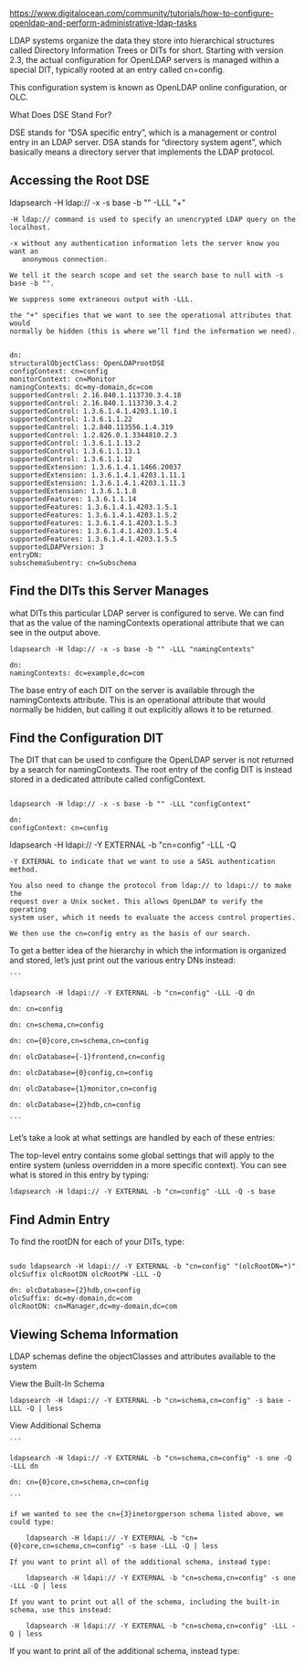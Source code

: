 https://www.digitalocean.com/community/tutorials/how-to-configure-openldap-and-perform-administrative-ldap-tasks

LDAP systems organize the data they store into hierarchical structures called
Directory Information Trees or DITs for short. Starting with version 2.3, the
actual configuration for OpenLDAP servers is managed within a special DIT,
typically rooted at an entry called cn=config.

This configuration system is known as OpenLDAP online configuration, or OLC.


What Does DSE Stand For?

DSE stands for “DSA specific entry”, which is a management or control entry in
an LDAP server. DSA stands for “directory system agent”, which basically means
a directory server that implements the LDAP protocol.

## Accessing the Root DSE

ldapsearch -H ldap:// -x -s base -b "" -LLL "+"

    -H ldap:// command is used to specify an unencrypted LDAP query on the localhost.

    -x without any authentication information lets the server know you want an
       anonymous connection.

    We tell it the search scope and set the search base to null with -s base -b "".

    We suppress some extraneous output with -LLL.

    the "+" specifies that we want to see the operational attributes that would
    normally be hidden (this is where we’ll find the information we need).

```

dn:
structuralObjectClass: OpenLDAProotDSE
configContext: cn=config
monitorContext: cn=Monitor
namingContexts: dc=my-domain,dc=com
supportedControl: 2.16.840.1.113730.3.4.18
supportedControl: 2.16.840.1.113730.3.4.2
supportedControl: 1.3.6.1.4.1.4203.1.10.1
supportedControl: 1.3.6.1.1.22
supportedControl: 1.2.840.113556.1.4.319
supportedControl: 1.2.826.0.1.3344810.2.3
supportedControl: 1.3.6.1.1.13.2
supportedControl: 1.3.6.1.1.13.1
supportedControl: 1.3.6.1.1.12
supportedExtension: 1.3.6.1.4.1.1466.20037
supportedExtension: 1.3.6.1.4.1.4203.1.11.1
supportedExtension: 1.3.6.1.4.1.4203.1.11.3
supportedExtension: 1.3.6.1.1.8
supportedFeatures: 1.3.6.1.1.14
supportedFeatures: 1.3.6.1.4.1.4203.1.5.1
supportedFeatures: 1.3.6.1.4.1.4203.1.5.2
supportedFeatures: 1.3.6.1.4.1.4203.1.5.3
supportedFeatures: 1.3.6.1.4.1.4203.1.5.4
supportedFeatures: 1.3.6.1.4.1.4203.1.5.5
supportedLDAPVersion: 3
entryDN:
subschemaSubentry: cn=Subschema
```

## Find the DITs this Server Manages

what DITs this particular LDAP server is configured to serve. We can find that
as the value of the namingContexts operational attribute that we can see in the
output above.

```
ldapsearch -H ldap:// -x -s base -b "" -LLL "namingContexts"

dn:
namingContexts: dc=example,dc=com
```

The base entry of each DIT on the server is available through the
namingContexts attribute. This is an operational attribute that would normally
be hidden, but calling it out explicitly allows it to be returned.

## Find the Configuration DIT

The DIT that can be used to configure the OpenLDAP server is not returned by a
search for namingContexts. The root entry of the config DIT is instead stored
in a dedicated attribute called configContext.

```

ldapsearch -H ldap:// -x -s base -b "" -LLL "configContext"

dn:
configContext: cn=config

```

ldapsearch -H ldapi:// -Y EXTERNAL -b "cn=config" -LLL -Q

    -Y EXTERNAL to indicate that we want to use a SASL authentication method.

    You also need to change the protocol from ldap:// to ldapi:// to make the
    request over a Unix socket. This allows OpenLDAP to verify the operating
    system user, which it needs to evaluate the access control properties.

    We then use the cn=config entry as the basis of our search.

To get a better idea of the hierarchy in which the information is organized and
stored, let’s just print out the various entry DNs instead:

    ```

    ldapsearch -H ldapi:// -Y EXTERNAL -b "cn=config" -LLL -Q dn

    dn: cn=config

    dn: cn=schema,cn=config

    dn: cn={0}core,cn=schema,cn=config

    dn: olcDatabase={-1}frontend,cn=config

    dn: olcDatabase={0}config,cn=config

    dn: olcDatabase={1}monitor,cn=config

    dn: olcDatabase={2}hdb,cn=config

    ```

Let’s take a look at what settings are handled by each of these entries:

The top-level entry contains some global settings that will apply to the entire
system (unless overridden in a more specific context). You can see what is
stored in this entry by typing:

    ldapsearch -H ldapi:// -Y EXTERNAL -b "cn=config" -LLL -Q -s base

## Find Admin Entry

To find the rootDN for each of your DITs, type:

```

sudo ldapsearch -H ldapi:// -Y EXTERNAL -b "cn=config" "(olcRootDN=*)" olcSuffix olcRootDN olcRootPW -LLL -Q

dn: olcDatabase={2}hdb,cn=config
olcSuffix: dc=my-domain,dc=com
olcRootDN: cn=Manager,dc=my-domain,dc=com

```

## Viewing Schema Information

LDAP schemas define the objectClasses and attributes available to the system

View the Built-In Schema

    ldapsearch -H ldapi:// -Y EXTERNAL -b "cn=schema,cn=config" -s base -LLL -Q | less

View Additional Schema

    ```

    ldapsearch -H ldapi:// -Y EXTERNAL -b "cn=schema,cn=config" -s one -Q -LLL dn

    dn: cn={0}core,cn=schema,cn=config

    ```

    if we wanted to see the cn={3}inetorgperson schema listed above, we could type:
        
        ldapsearch -H ldapi:// -Y EXTERNAL -b "cn={0}core,cn=schema,cn=config" -s base -LLL -Q | less

    If you want to print all of the additional schema, instead type:
        
        ldapsearch -H ldapi:// -Y EXTERNAL -b "cn=schema,cn=config" -s one -LLL -Q | less

    If you want to print out all of the schema, including the built-in schema, use this instead:
        
        ldapsearch -H ldapi:// -Y EXTERNAL -b "cn=schema,cn=config" -LLL -Q | less


If you want to print all of the additional schema, instead type:
